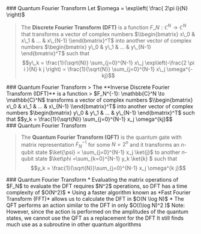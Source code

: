 <section data-markdown>
### Quantum Fourier Transform
Let $\omega = \exp\left(  \frac{ 2\pi i}{N} \right)$

>  The **Discrete Fourier Transform (DFT)** is a function $F\_N: \mathbb{C}^N \to \mathbb{C}^N$ that transforms a vector of complex numbers $\\begin{bmatrix} x\_0  & x\_1 & ... & x\_{N-1} \\end{bmatrix}^T$ into another vector of complex numbers $\begin{bmatrix} y\_0  & y\_1 & ... & y\_{N-1} \end{bmatrix}^T$ such that $$y\_k = \frac{1}{\sqrt{N}} \sum_{j=0}^{N-1} x\_j \exp\left(-\frac{2 \pi i }{N} k j \right) = \frac{1}{\sqrt{N}} \sum_{j=0}^{N-1} x\_j \omega^{-kj}$$ 

</section>
<section data-markdown>
### Quantum Fourier Transform
 > The **Inverse Discrete Fourier Transform (IDFT)** is a function  
 > $F_N^{-1}: \mathbb{C}^N \to \mathbb{C}^N$ transforms a vector of complex numbers $\\begin{bmatrix} x\_0  & x\_1 & ... & x\_{N-1} \\end{bmatrix}^T$ into another vector of complex numbers $\begin{bmatrix} y\_0  & y\_1 & ... & y\_{N-1} \end{bmatrix}^T$ such that
$$y_k = \frac{1}{\sqrt{N}} \sum_{j=0}^{N-1} x_j \omega^{kj}$$
</section>
<section data-markdown>
### Quantum Fourier Transform

> The **Quantum Fourier Transform (QFT)** is the quantum gate with matrix representation $F_N^{-1}$ for some $N = 2^n$ and it transforms an $n$-qubit state $\ket{\psi} = \sum_{j=0}^{N-1} x_j \ket{j}$ to another $n$-qubit state $\ket\phi =\sum_{k=0}^{N-1} y_k \ket{k}  $ such that 
    $$y_k = \frac{1}{\sqrt{N}}\sum_{j=0}^{N-1} x_j \omega^{k j}$$

    
</section>
<section data-markdown>
### Quantum Fourier Transform
* Evaluating the matrix operations of $F_N$ to evaluate the DFT requires $N^2$ operations, so DFT has a time complexity of $O(N^2)$
* Using a faster algorithm known as *Fast Fourier Transform (FFT)* allows us to calculate the DFT in $O(N \log N)$
* The QFT performs an action similar to the DFT in only $O((\log N)^2 )$
Note:
However, since the action is performed on the amplitudes of the quantum states, we cannot use the QFT as a replacement for the DFT
It still finds much use as a subroutine in other quantum algorithms
</section>
